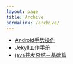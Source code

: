 ```yaml
---
layout: page
title: Archive
permalink: /archive/
---
```


- [Android手势操作](../android/2015/06/16/android-gesture.html)
- [Jekyll工作手册](../工作手册/2015/06/10/jekyll-work-manual.html)
- [java并发总结－基础篇](../concurrency/2015/06/19/java-concurrent-qustion-basic.html)